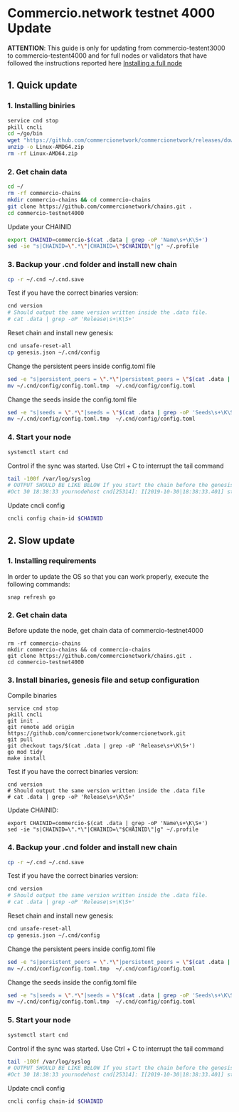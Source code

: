 # Commercio.network testnet 4000 Update

**ATTENTION**: This guide is only for updating from commercio-testent3000 to commercio-testent4000 and for full nodes or validators that have followed the instructions reported here [Installing a full node](https://docs.commercio.network/nodes/full-node-installation.html#_1-installing-the-software-requirements)

## 1. Quick update

### 1. Installing biniries

```bash
service cnd stop
pkill cncli
cd ~/go/bin
wget "https://github.com/commercionetwork/commercionetwork/releases/download/v1.3.1/Linux-AMD64.zip"
unzip -o Linux-AMD64.zip 
rm -rf Linux-AMD64.zip
```

### 2. Get chain data


```bash
cd ~/
rm -rf commercio-chains
mkdir commercio-chains && cd commercio-chains
git clone https://github.com/commercionetwork/chains.git .
cd commercio-testnet4000
```

Update your CHAINID

```bash
export CHAINID=commercio-$(cat .data | grep -oP 'Name\s+\K\S+')
sed -ie "s|CHAINID=\".*\"|CHAINID=\"$CHAINID\"|g" ~/.profile
```

### 3. Backup your .cnd folder and install new chain

```bash
cp -r ~/.cnd ~/.cnd.save
```

Test if you have the correct binaries version:

```bash
cnd version
# Should output the same version written inside the .data file.
# cat .data | grep -oP 'Release\s+\K\S+'
```

Reset chain and install new genesis:


```bash
cnd unsafe-reset-all
cp genesis.json ~/.cnd/config
```

Change the persistent peers inside config.toml file
```bash
sed -e "s|persistent_peers = \".*\"|persistent_peers = \"$(cat .data | grep -oP 'Persistent peers\s+\K\S+')\"|g" ~/.cnd/config/config.toml > ~/.cnd/config/config.toml.tmp
mv ~/.cnd/config/config.toml.tmp  ~/.cnd/config/config.toml
```

Change the seeds inside the config.toml file
```bash
sed -e "s|seeds = \".*\"|seeds = \"$(cat .data | grep -oP 'Seeds\s+\K\S+')\"|g" ~/.cnd/config/config.toml > ~/.cnd/config/config.toml.tmp
mv ~/.cnd/config/config.toml.tmp  ~/.cnd/config/config.toml
```

### 4. Start your node 
```bash
systemctl start cnd
```

Control if the sync was started. Use Ctrl + C to interrupt the tail command

```bash
tail -100f /var/log/syslog
# OUTPUT SHOULD BE LIKE BELOW If you start the chain before the genesis time
#Oct 30 18:38:33 yournodehost cnd[25314]: I[2019-10-30|18:38:33.401] starting ABCI with Tendermint                module=main
```

Update cncli config

```bash
cncli config chain-id $CHAINID
```

## 2. Slow update

### 1. Installing requirements
In order to update the OS so that you can work properly, execute the following commands:

```shell
snap refresh go
```

### 2. Get chain data
Before update the node, get chain data of commercio-testnet4000

```shell
rm -rf commercio-chains
mkdir commercio-chains && cd commercio-chains
git clone https://github.com/commercionetwork/chains.git .
cd commercio-testnet4000 
```

### 3. Install binaries, genesis file and setup configuration

Compile binaries 

```shell
service cnd stop
pkill cncli
git init . 
git remote add origin https://github.com/commercionetwork/commercionetwork.git
git pull
git checkout tags/$(cat .data | grep -oP 'Release\s+\K\S+')
go mod tidy
make install
```

Test if you have the correct binaries version:

```shell
cnd version
# Should output the same version written inside the .data file
# cat .data | grep -oP 'Release\s+\K\S+'
```

Update CHAINID:

```shell
export CHAINID=commercio-$(cat .data | grep -oP 'Name\s+\K\S+')
sed -ie "s|CHAINID=\".*\"|CHAINID=\"$CHAINID\"|g" ~/.profile
```

### 4. Backup your .cnd folder and install new chain

```bash
cp -r ~/.cnd ~/.cnd.save
```

Test if you have the correct binaries version:

```bash
cnd version
# Should output the same version written inside the .data file.
# cat .data | grep -oP 'Release\s+\K\S+'
```

Reset chain and install new genesis:


```bash
cnd unsafe-reset-all
cp genesis.json ~/.cnd/config
```

Change the persistent peers inside config.toml file
```bash
sed -e "s|persistent_peers = \".*\"|persistent_peers = \"$(cat .data | grep -oP 'Persistent peers\s+\K\S+')\"|g" ~/.cnd/config/config.toml > ~/.cnd/config/config.toml.tmp
mv ~/.cnd/config/config.toml.tmp  ~/.cnd/config/config.toml
```

Change the seeds inside the config.toml file
```bash
sed -e "s|seeds = \".*\"|seeds = \"$(cat .data | grep -oP 'Seeds\s+\K\S+')\"|g" ~/.cnd/config/config.toml > ~/.cnd/config/config.toml.tmp
mv ~/.cnd/config/config.toml.tmp  ~/.cnd/config/config.toml
```

### 5. Start your node 
```bash
systemctl start cnd
```

Control if the sync was started. Use Ctrl + C to interrupt the tail command

```bash
tail -100f /var/log/syslog
# OUTPUT SHOULD BE LIKE BELOW If you start the chain before the genesis time
#Oct 30 18:38:33 yournodehost cnd[25314]: I[2019-10-30|18:38:33.401] starting ABCI with Tendermint                module=main
```

Update cncli config

```bash
cncli config chain-id $CHAINID
```

